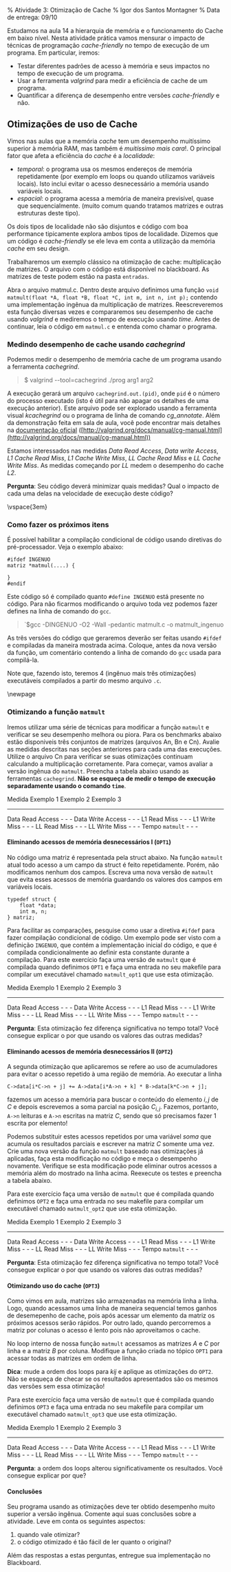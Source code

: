 % Atividade 3: Otimização de Cache
% Igor dos Santos Montagner
% Data de entrega: 09/10

Estudamos na aula 14 a hierarquia de memória e o funcionamento do Cache em baixo nível. Nesta atividade prática vamos mensurar o impacto de técnicas de programação *cache-friendly* no tempo de execução de um programa. Em particular, iremos:

* Testar diferentes padrões de acesso à memória e seus impactos no tempo de execução de um programa.
* Usar a ferramenta *valgrind* para medir a eficiência de cache de um programa.
* Quantificar a diferença de desempenho entre versões *cache-friendly* e não.

## Otimizações de uso de Cache

Vimos nas aulas que a memória *cache* tem um desempenho muitíssimo superior à memória RAM, mas também é *muitíssimo mais cara*!. O principal fator que afeta a eficiência do *cache* é a *localidade*:

* *temporal*: o programa usa os mesmos endereços de memória repetidamente (por exemplo em loops ou quando utilizamos variáveis locais). Isto inclui evitar o acesso desnecessário a memória usando variáveis locais. 
* *espacial*: o programa acessa a memória de maneira previsível, quase que sequencialmente. (muito comum quando tratamos matrizes e outras estruturas deste tipo).

Os dois tipos de localidade não são disjuntos e código com boa performance tipicamente explora ambos tipos de localidade. Dizemos que um código é *cache-friendly* se ele leva em conta a utilização da memória *cache* em seu design. 

Trabalharemos um exemplo clássico na otimização de cache: multiplicação de matrizes. O arquivo com o código está disponível no blackboard. As matrizes de teste podem estão na pasta `entradas`.

Abra o arquivo matmul.c. Dentro deste arquivo definimos uma função `void matmult(float *A, float *B, float *C, int m, int n, int p);` contendo uma implementação ingênua da multiplicação de matrizes. Reescreveremos esta função diversas vezes e compararemos seu desempenho de cache usando *valgrind* e mediremos o tempo de execução usando *time*. Antes de continuar, leia o código em `matmul.c` e entenda como chamar o programa. 

### Medindo desempenho de cache usando *cachegrind*

Podemos medir o desempenho de memória cache de um programa usando a ferramenta *cachegrind*. 

> $ valgrind --tool=cachegrind ./prog arg1 arg2 

A execução gerará um arquivo `cachegrind.out.(pid)`, onde `pid` é o número do processo executado (isto é útil para não apagar os detalhes de uma execução anterior). Este arquivo pode ser explorado usando a ferramenta visual *kcachegrind* ou o programa de linha de comando *cg_annotate*. Além da demonstração feita em sala de aula, você pode encontrar mais detalhes na [documentação oficial](http://valgrind.org/docs/manual/cg-manual.html) ([http://valgrind.org/docs/manual/cg-manual.html](http://valgrind.org/docs/manual/cg-manual.html))

Estamos interessados nas medidas *Data Read Access*, *Data write Access*, *L1 Cache Read Miss*, *L1 Cache Write Miss*, *LL Cache Read Miss* e *LL Cache Write Miss*. As medidas começando por *LL* medem o desempenho do cache *L2*. 

**Pergunta**: Seu código deverá minimizar quais medidas? Qual o impacto de cada uma delas na velocidade de execução deste código?

\vspace{3em}

### Como fazer os próximos itens

É possível habilitar a compilação condicional de código usando diretivas do pré-processador. Veja o exemplo abaixo:

~~~~{.c}
#ifdef INGENUO
matriz *matmul(....) {

}
#endif
~~~~

Este código só é compilado quanto `#define INGENUO` está presente no código. Para não ficarmos modificando o arquivo toda vez podemos fazer defines na linha de comando do `gcc`.

> `$gcc -DINGENUO -O2 -Wall -pedantic matmult.c -o matmult_ingenuo

As três versões do código que geraremos deverão ser feitas usando `#ifdef` e compiladas da maneira mostrada acima. Coloque, antes da nova versão da função, um comentário contendo a linha de comando do `gcc` usada para compilá-la. 

Note que, fazendo isto, teremos 4 (ingênuo mais três otimizações) executáveis compilados a partir do mesmo arquivo `.c`. 

\newpage

### Otimizando a função `matmult`

Iremos utilizar uma série de técnicas para modificar a função `matmult` e verificar se seu desempenho melhora ou piora. Para os benchmarks abaixo estão disponiveis três conjuntos de matrizes (arquivos An, Bn e Cn). Avalie as medidas descritas nas seções anteriores para cada uma das execuções. Utilize o arquivo Cn para verificar se suas otimizações continuam calculando a multiplicação corretamente. Para começar, vamos avaliar a versão ingênua do `matmult`. Preencha a tabela abaixo usando as ferramentas `cachegrind`. **Não se esqueça de medir o tempo de execução separadamente usando o comando `time`**.

Medida              Exemplo 1   Exemplo 2   Exemplo 3
-----------------   ---------   ---------   ---------
Data Read Access    -           -           -
Data Write Access   -           -           -
L1 Read Miss        -           -           -
L1 Write Miss       -           -           -
LL Read Miss        -           -           -
LL Write Miss       -           -           -
Tempo `matmult`     -           -           -


#### Eliminando acessos de memória desnecessários I (`OPT1`)

No código uma matriz é representada pela struct abaixo. Na função `matmult` atual todo acesso a um campo da struct é feito repetidamente. Porém, não modificamos nenhum dos campos. Escreva uma nova versão de `matmult` que evita esses acessos de memória guardando os valores dos campos em variáveis locais. 

~~~~~~~~~~~~~~~~~ {.c}
typedef struct {
    float *data;
    int m, n;
} matriz;
~~~~~~~~~~~~~~~~~

Para facilitar as comparações, pesquise como usar a diretiva `#ifdef` para fazer compilação condicional de código. Um exemplo pode ser visto com a definição `INGENUO`, que contém a implementação inicial do código, e que é compilada condicionalmente ao definir esta constante durante a compilação. Para este exercício faça uma versão de `matmult` que é compilada quando definimos `OPT1` e faça uma entrada no seu makefile para compilar um executável chamado `matmult_opt1` que use esta otimização. 


Medida              Exemplo 1   Exemplo 2   Exemplo 3
-----------------   ---------   ---------   ---------
Data Read Access    -           -           -
Data Write Access   -           -           -
L1 Read Miss        -           -           -
L1 Write Miss       -           -           -
LL Read Miss        -           -           -
LL Write Miss       -           -           -
Tempo `matmult`     -           -           -

**Pergunta**: Esta otimização fez diferença significativa no tempo total? Você consegue explicar o por que usando os valores das outras medidas?

#### Eliminando acessos de memória desnecessários II (`OPT2`)

A segunda otimização que aplicaremos se refere ao uso de acumuladores para evitar o acesso repetido à uma região de memória. Ao executar a linha 

~~~ {.c}
C->data[i*C->n + j] += A->data[i*A->n + k] * B->data[k*C->n + j];
~~~

fazemos um acesso a memória para buscar o conteúdo do elemento $i,j$ de *C* e depois escrevemos a soma parcial na posição $C_{i, j}$. Fazemos, portanto, `A->n` leituras e `A->n` escritas na matriz *C*, sendo que só precisamos fazer 1 escrita por elemento! 

Podemos substituir estes acessos repetidos por uma variável *soma* que acumula os resultados parciais e escrever na matriz *C* somente uma vez. Crie uma nova versão da função `matmult` baseado nas otimizações já aplicadas, faça esta modificação no código e meça o desempenho novamente. Verifique se esta modificação pode eliminar outros acessos a memória além do mostrado na linha acima. Reexecute os testes e preencha a tabela abaixo.

Para este exercício faça uma versão de `matmult` que é compilada quando definimos `OPT2` e faça uma entrada no seu makefile para compilar um executável chamado `matmult_opt2` que use esta otimização. 

Medida              Exemplo 1   Exemplo 2   Exemplo 3
-----------------   ---------   ---------   ---------
Data Read Access    -           -           -
Data Write Access   -           -           -
L1 Read Miss        -           -           -
L1 Write Miss       -           -           -
LL Read Miss        -           -           -
LL Write Miss       -           -           -
Tempo `matmult`     -           -           -

**Pergunta**: Esta otimização fez diferença significativa no tempo total? Você consegue explicar o por que usando os valores das outras medidas?


#### Otimizando uso do cache (`OPT3`)

Como vimos em aula, matrizes são armazenadas na memória linha a linha. Logo, quando acessamos uma linha de maneira sequencial temos ganhos de desemepenho de cache, pois após acessar um elemento da matriz os próximos acessos serão rápidos. Por outro lado, quando percorremos a matriz por colunas o acesso é lento pois não aproveitamos o cache. 

No loop interno de nossa função `matmult` acessamos as matrizes *A* e *C* por linha e a matriz *B* por coluna. Modifique a função criada no tópico `OPT1` para acessar todas as matrizes em ordem de linha. 

**Dica**: mude a ordem dos loops para *kij* e aplique as otimizações do `OPT2`. Não se esqueça de checar se os resultados apresentados são os mesmos das versões sem essa otimização!

Para este exercício faça uma versão de `matmult` que é compilada quando definimos `OPT3` e faça uma entrada no seu makefile para compilar um executável chamado `matmult_opt3` que use esta otimização. 

Medida              Exemplo 1   Exemplo 2   Exemplo 3
-----------------   ---------   ---------   ---------
Data Read Access    -           -           -
Data Write Access   -           -           -
L1 Read Miss        -           -           -
L1 Write Miss       -           -           -
LL Read Miss        -           -           -
LL Write Miss       -           -           -
Tempo `matmult`     -           -           -

**Pergunta**: a ordem dos loops alterou significativamente os resultados. Você consegue explicar por que?

#### Conclusões

Seu programa usando as otimizações deve ter obtido desempenho muito superior a versão ingênua. Comente aqui suas conclusões sobre a atividade. Leve em conta os seguintes aspectos:

1. quando vale otimizar?
1. o código otimizado é tão fácil de ler quanto o original?

Além das respostas a estas perguntas, entregue sua implementação no Blackboard. 


